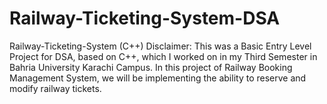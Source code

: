 # Railway-Ticketing-System-DSA
Railway-Ticketing-System (C++) Disclaimer: This was a Basic Entry Level Project for DSA, based on C++, which I worked on in my Third Semester in Bahria University Karachi Campus.  In this project of Railway Booking Management System, we will be implementing the ability to reserve and modify railway tickets. 
